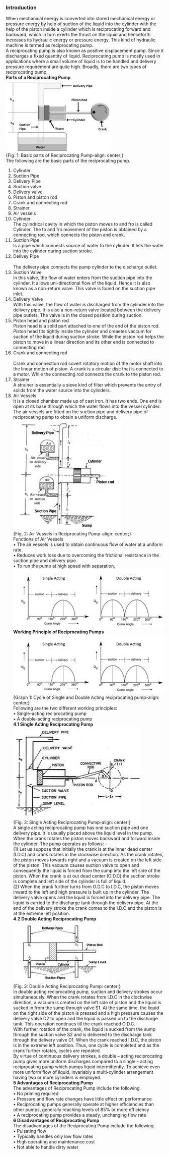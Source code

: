 ### Introduction

When mechanical energy is converted into stored mechanical energy or pressure energy by help of suction of the liquid into the cylinder with the help of the piston inside a cylinder which is reciprocating forward and backward, which in turn exerts the thrust on the liquid and henceforth increases its hydraulic energy or pressure energy. This kind of hydraulic machine is termed as reciprocating pump. <br>
A reciprocating pump is also known as positive displacement pump. Since it discharges a fixed quantity of liquid. Reciprocating pump is mostly used in applications where a small volume of liquid is to be handled and delivery pressure requirement are quite high. Broadly, there are two types of reciprocating pump, <br>
<b> Parts of a Reciprocating Pump</b><br>
<img src="images/Picture2.jpg" alt="images/Picture2.jpg" class="center"><br>
{Fig. 1: Basic parts of Reciprocating Pump-align: center;} <br>
The following are the basic parts of the reciprocating pump.<br>
1.	Cylinder<br>
2. Suction Pipe<br>
3.	Delivery Pipe<br>
4. Suction valve<br>
5.	Delivery valve<br>            	
6. Piston and piston rod<br>
7.	Crank and connecting rod<br>        
8. Strainer<br>
9.	Air vessels<br>
1.	Cylinder<br> 
The cylindrical cavity in which the piston moves to and fro is called Cylinder. The to and fro movement of the piston is obtained by a connecting rod, which connects the piston and crank.<br>
2.	Suction Pipe<br>
Is a pipe which connects source of water to the cylinder. It lets the water into the cylinder during suction stroke.<br>
3.	Delivey Pipe<br>  
The delivery pipe connects the pump cylinder to the discharge outlet.<br>
4.	Suction Valve<br>
In this valve, the flow of water enters from the suction pipe into the cylinder. It allows uni-directional flow of the liquid. Hence it is also known as a non-return valve. This valve is found on the suction pipe inlet.<br>
5.	Delivery Valve<br>
With this valve, the flow of water is discharged from the cylinder into the delivery pipe. It is also a non-return valve located between the delivery pipe outlets. The valve is in the closed position during suction.<br>
6.	Piston head and piston rod<br>
Piston head is a solid part attached to one of the end of the piston rod. Piston head fits tightly inside the cylinder and creaetes vaccum for suction of the liquid during suction stroke. While  the piston rod helps the piston to move in a linear direction and its other end is connected to connecting rod<br>
7.	Crank and connecting rod<br>     
Crank and connection rod covert rotatory motion of the motor shaft into the linear motion of piston. A crank is a circular disc that is connected to a motor. While the connecting rod connects the crank to the piston rod.<br> 
8.	Strainer<br>
A strainer is essentially a sieve kind of filter which prevents the entry of solids from the water source into the cylinders.<br>
9.	Air Vessels<br>
It is a closed chamber made up of cast iron. It has two ends. One end is open at its base through which the water flows into the vessel cylinder. The air vessels are fitted on the suction pipe and delivery pipe of reciprocating pump to obtain a uniform discharge.<br>
<img src="images/Picture3.jpg" alt="images/Picture3.jpg" class="center"><br>
{Fig. 2: Air Vessels in Reciprocating Pump-align: center;} <br> 
Functions of Air Vessels<br>
•	The air vessels is used to obtain continuous flow of water at a uniform rate.<br>
•	Reduces work loss due to overcoming the frictional resistance in the suction pipe and delivery pipe.<br>
•	To run the pump at high speed with separation,<br>
<img src="images/Picture4.jpg" alt="images/Picture4.jpg" class="center"><br>
<b>	Working Principle of Reciprocating Pumps</b><br>
<img src="images/Picture5.jpg" alt="images/Picture5.jpg" class="center"><br>
{Graph 1: Cycle of Single and Double Acting reciprocating pump-align: center;} <br>
Following are the two different working principles:<br>
•	Single-acting reciprocating pump <br>
•	A double-acting reciprocating pump <br>
<b>4.1	Single Acting Reciprocating Pump</b><br>
<img src="images/Picture6.jpg" alt="images/Picture6.jpg" class="center"><br>
{Fig. 3: Single Acting Reciprocating Pump-align: center;} <br>
A single acting reciprocating pump has one suction pipe and one delivery pipe. It is usually placed above the liquid level in the pump. When the crank rotates the piston moves backward and forward inside the cylinder. The pump operates as follows: -<br>
(1) Let us suppose that initially the crank is at the inner dead center (I.D.C) and crank rotates in the clockwise direction. As the crank rotates, the piston moves towards right and a vacuum is created on the left side of the piston. This vacuum causes suction valve to open and consequently the liquid is forced from the sump into the left side of the piston. When the crank is at out dead center (O.D.C) the suction stroke is complete and left side of the cylinder is full of liquid.<br>
(2)	When the crank further turns from O.D.C to I.D.C, the piston moves inward to the left and high pressure is built up in the cylinder. The delivery valve opens and the liquid is forced into the delivery pipe. The liquid is carried to the discharge tank through the delivery pipe. At the end of the delivery stroke the crank comes to the I.D.C and the piston is at the extreme left position.<br>
<b>4.2	Double Acting Reciprocating Pump</b><br>
<img src="images/Picture7.jpg" alt="images/Picture7.jpg" class="center"><br>
{Fig. 3: Double Acting Reciprocating Pump: center;} <br>
In double acting reciprocating pump, suction and delivery strokes occur simultaneously. When the crank rotates from I.D.C in the clockwise direction, a vacuum is created on the left side of piston and the liquid is sucked in from the sump through valve S1. At the same time, the liquid on the right side of the piston is pressed and a high pressure causes the delivery valve D2 to open and the liquid is passed on to the discharge tank. This operation continues till the crank reached O.D.C.<br>
With further rotation of the crank, the liquid is sucked from the sump through the suction valve S2 and is delivered to the discharge tank through the delivery valve D1. When the crank reached I.D.C, the piston is in the extreme left position. Thus, one cycle is completed and as the crank further rotates, cycles are repeated. <br>
By virtue of continuous delivery strokes, a double – acting reciprocating pump gives more uniform discharges compared to a single – acting reciprocating pump which pumps liquid intermittently. To achieve even more uniform flow of liquid, invariably a multi-cylinder arrangement having two or more cylinders is employed.<br>
<b>5 Advantages of Reciprocating Pump</b><br>
The advantages of Reciprocating Pump include the following.<br>
•	No priming required<br>
•	Pressure and flow rate changes have little effect on performance<br>
•	Reciprocating pumps generally operate at higher efficiencies than other pumps, generally reaching levels of 85% or more efficiency<br>
•	A reciprocating pump provides a steady, unchanging flow rate<br>
<b>6 Disadvantages of Reciprocating Pump</b><br>
The disadvantages of the Reciprocating Pump include the following.<br>
•	Pulsating flow<br>
•	Typically handles only low flow rates<br>
•	High operating and maintenance cost<br>
•	Not able to handle dirty water<br>
